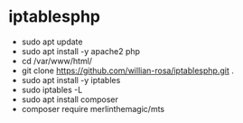 # iptablesphp


- sudo apt update
- sudo apt install -y apache2 php
- cd /var/www/html/
- git clone https://github.com/willian-rosa/iptablesphp.git .
- sudo apt install -y iptables
- sudo iptables -L
- sudo apt install composer
- composer require merlinthemagic/mts

